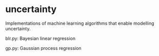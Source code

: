 # uncertainty

Implementations of machine learning algorithms that enable modelling uncertainty.

blr.py: Bayesian linear regression

gp.py: Gaussian process regression
